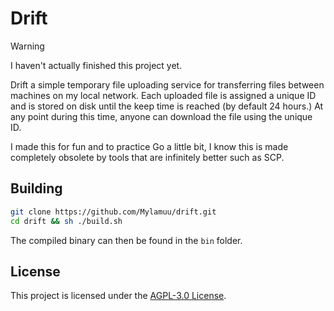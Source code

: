 # Drift

> [!WARNING]  
> I haven't actually finished this project yet.

Drift a simple temporary file uploading service for transferring files between machines on my local network. Each uploaded file is assigned a unique ID and is stored on disk until the keep time is reached (by default 24 hours.) At any point during this time, anyone can download the file using the unique ID.

I made this for fun and to practice Go a little bit, I know this is made completely obsolete by tools that are infinitely better such as SCP.

## Building

```sh
git clone https://github.com/Mylamuu/drift.git
cd drift && sh ./build.sh
```

The compiled binary can then be found in the `bin` folder.

## License

This project is licensed under the [AGPL-3.0 License](LICENSE).